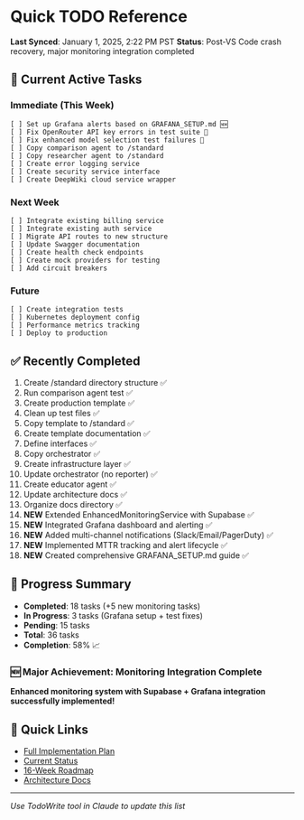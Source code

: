 # Quick TODO Reference

**Last Synced**: January 1, 2025, 2:22 PM PST
**Status**: Post-VS Code crash recovery, major monitoring integration completed

## 🚀 Current Active Tasks

### Immediate (This Week)
```
[ ] Set up Grafana alerts based on GRAFANA_SETUP.md 🆕
[ ] Fix OpenRouter API key errors in test suite 🔧
[ ] Fix enhanced model selection test failures 🔧  
[ ] Copy comparison agent to /standard
[ ] Copy researcher agent to /standard  
[ ] Create error logging service
[ ] Create security service interface
[ ] Create DeepWiki cloud service wrapper
```

### Next Week
```
[ ] Integrate existing billing service
[ ] Integrate existing auth service
[ ] Migrate API routes to new structure
[ ] Update Swagger documentation
[ ] Create health check endpoints
[ ] Create mock providers for testing
[ ] Add circuit breakers
```

### Future
```
[ ] Create integration tests
[ ] Kubernetes deployment config
[ ] Performance metrics tracking
[ ] Deploy to production
```

## ✅ Recently Completed

1. Create /standard directory structure ✅
2. Run comparison agent test ✅
3. Create production template ✅
4. Clean up test files ✅
5. Copy template to /standard ✅
6. Create template documentation ✅
7. Define interfaces ✅
8. Copy orchestrator ✅
9. Create infrastructure layer ✅
10. Update orchestrator (no reporter) ✅
11. Create educator agent ✅
12. Update architecture docs ✅
13. Organize docs directory ✅
14. **NEW** Extended EnhancedMonitoringService with Supabase ✅
15. **NEW** Integrated Grafana dashboard and alerting ✅
16. **NEW** Added multi-channel notifications (Slack/Email/PagerDuty) ✅
17. **NEW** Implemented MTTR tracking and alert lifecycle ✅
18. **NEW** Created comprehensive GRAFANA_SETUP.md guide ✅

## 📄 Progress Summary

- **Completed**: 18 tasks (+5 new monitoring tasks)
- **In Progress**: 3 tasks (Grafana setup + test fixes)
- **Pending**: 15 tasks  
- **Total**: 36 tasks
- **Completion**: 58% 📈

### 🆕 Major Achievement: Monitoring Integration Complete
**Enhanced monitoring system with Supabase + Grafana integration successfully implemented!**

## 🔗 Quick Links

- [Full Implementation Plan](master-implementation-plan-2025.md)
- [Current Status](current-implementation-status-july-31-2025.md)
- [16-Week Roadmap](todo-list-2025-07-31.md)
- [Architecture Docs](/packages/agents/src/standard/docs/)

---
*Use TodoWrite tool in Claude to update this list*